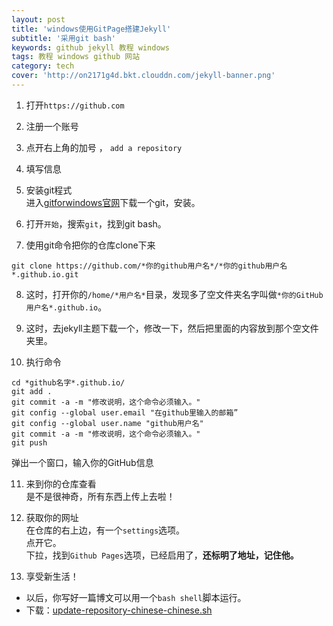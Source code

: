 ```yaml
---
layout: post
title: 'windows使用GitPage搭建Jekyll'
subtitle: '采用git bash'
keywords: github jekyll 教程 windows
tags: 教程 windows github 网站
category: tech
cover: 'http://on2171g4d.bkt.clouddn.com/jekyll-banner.png'
---
```

1. 打开`https://github.com`  
  
2. 注册一个账号  
  
3. 点开右上角的加号 ， `add a repository`  
  
4. 填写信息
  
5. 安装git程式  
进入[gitforwindows官网](https://gitforwindows.org)下载一个git，安装。

6. 打开`开始`，搜索`git`，找到git bash。
  

7. 使用git命令把你的仓库clone下来  
```git
git clone https://github.com/*你的github用户名*/*你的github用户名*.github.io.git
```
  
8. 这时，打开你的`/home/*用户名*`目录，发现多了空文件夹名字叫做`*你的GitHub用户名*.github.io`。  
  
9. 这时，去jekyll主题下载一个，修改一下，然后把里面的内容放到那个空文件夹里。  
 
10. 执行命令
```git
cd *github名字*.github.io/
git add .
git commit -a -m "修改说明，这个命令必须输入。"
git config --global user.email "在github里输入的邮箱”
git config --global user.name "github用户名"
git commit -a -m "修改说明，这个命令必须输入。"
git push
```
弹出一个窗口，输入你的GitHub信息  
  
11. 来到你的仓库查看  
是不是很神奇，所有东西上传上去啦！
  
12. 获取你的网址  
在仓库的右上边，有一个`settings`选项。  
点开它。  
下拉，找到`Github Pages`选项，已经启用了，**还标明了地址，记住他。**
  
13. 享受新生活！
  
- 以后，你写好一篇博文可以用一个`bash shell`脚本运行。  
- 下载：[update-repository-chinese-chinese.sh](https://github.com/sunbossrs/sunbossrs.github.io/raw/master/upd-repo-cn.sh)
